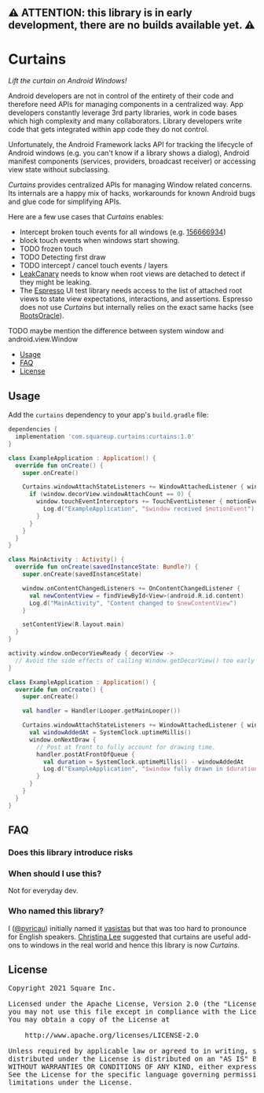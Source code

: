 ## ⚠️ ATTENTION: this library is in early development, there are no builds available yet. ⚠️

# Curtains

_Lift the curtain on Android Windows!_

Android developers are not in control of the entirety of their code and therefore need APIs for
managing components in a centralized way. App developers constantly leverage 3rd party libraries,
work in code bases which high complexity and many collaborators. Library developers
write code that gets integrated within app code they do not control.

Unfortunately, the Android Framework lacks API for tracking the lifecycle of Android windows
(e.g. you can't know if a library shows a dialog), Android manifest components (services, providers,
broadcast receiver) or accessing view state without subclassing.

_Curtains_ provides centralized APIs for managing Window related concerns.
Its internals are a happy mix of hacks, workarounds for known Android bugs and glue code for
simplifying APIs.

Here are a few use cases that _Curtains_ enables:

* Intercept broken touch events for all windows (e.g. [156666934](https://issuetracker.google.com/issues/156666934))
* block touch events when windows start showing.
* TODO frozen touch
* TODO Detecting first draw
* TODO intercept / cancel touch events / layers
* [LeakCanary](https://github.com/square/leakcanary) needs to know when root views are detached to
detect if they might be leaking.
* The [Espresso](https://developer.android.com/training/testing/espresso) UI test library needs
access to the list of attached root views to state view expectations, interactions, and assertions.
Espresso does not use _Curtains_ but internally relies on the exact same hacks (see [RootsOracle](https://github.com/android/android-test/blob/master/espresso/core/java/androidx/test/espresso/base/RootsOracle.java)).

TODO maybe mention the difference between system window and android.view.Window

* [Usage](#usage)
* [FAQ](#faq)
* [License](#license)

## Usage

Add the `curtains` dependency to your app's `build.gradle` file:

```gradle
dependencies {
  implementation 'com.squareup.curtains:curtains:1.0'
}
```

```kotlin
class ExampleApplication : Application() {
  override fun onCreate() {
    super.onCreate()

    Curtains.windowAttachStateListeners += WindowAttachedListener { window ->
      if (window.decorView.windowAttachCount == 0) {
        window.touchEventInterceptors += TouchEventListener { motionEvent ->
          Log.d("ExampleApplication", "$window received $motionEvent")
        }
      }
    }
  }
}
```

```kotlin
class MainActivity : Activity() {
  override fun onCreate(savedInstanceState: Bundle?) {
    super.onCreate(savedInstanceState)

    window.onContentChangedListeners += OnContentChangedListener {
      val newContentView = findViewById<View>(android.R.id.content)
      Log.d("MainActivity", "Content changed to $newContentView")
    }

    setContentView(R.layout.main)
  }
}
```

```kotlin
activity.window.onDecorViewReady { decorView ->
  // Avoid the side effects of calling Window.getDecorView() too early
}
```

```kotlin
class ExampleApplication : Application() {
  override fun onCreate() {
    super.onCreate()

    val handler = Handler(Looper.getMainLooper())

    Curtains.windowAttachStateListeners += WindowAttachedListener { window ->
      val windowAddedAt = SystemClock.uptimeMillis()
      window.onNextDraw {
        // Post at front to fully account for drawing time.
        handler.postAtFrontOfQueue {
          val duration = SystemClock.uptimeMillis() - windowAddedAt
          Log.d("ExampleApplication", "$window fully drawn in $duration ms")
        }
      }
    }
  }
}
```

## FAQ

### Does this library introduce risks

### When should I use this?

Not for everyday dev.

### Who named this library?

I ([@pyricau](http://github.com/pyricau)) initially named it
[vasistas](https://www.grammarphobia.com/blog/2013/11/vasistas.html) but that was too hard to
pronounce for English speakers. [Christina Lee](https://github.com/christinalee) suggested that
curtains are useful add-ons to windows in the real world and hence this library is now _Curtains_.

## License

<pre>
Copyright 2021 Square Inc.

Licensed under the Apache License, Version 2.0 (the "License");
you may not use this file except in compliance with the License.
You may obtain a copy of the License at

    http://www.apache.org/licenses/LICENSE-2.0

Unless required by applicable law or agreed to in writing, software
distributed under the License is distributed on an "AS IS" BASIS,
WITHOUT WARRANTIES OR CONDITIONS OF ANY KIND, either express or implied.
See the License for the specific language governing permissions and
limitations under the License.
</pre>

